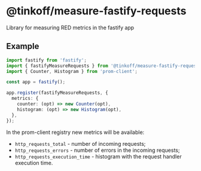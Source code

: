 # @tinkoff/measure-fastify-requests

Library for measuring RED metrics in the fastify app

## Example

```ts
import fastify from 'fastify';
import { fastifyMeasureRequests } from '@tinkoff/measure-fastify-requests';
import { Counter, Histogram } from 'prom-client';

const app = fastify();

app.register(fastifyMeasureRequests, {
  metrics: {
    counter: (opt) => new Counter(opt),
    histogram: (opt) => new Histogram(opt),
  },
});
```

In the prom-client registry new metrics will be available:

- `http_requests_total` - number of incoming requests;
- `http_requests_errors` - number of errors in the incoming requests;
- `http_requests_execution_time` - histogram with the request handler execution time.
